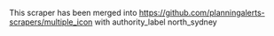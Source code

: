 This scraper has been merged into https://github.com/planningalerts-scrapers/multiple_icon
with authority_label north_sydney
